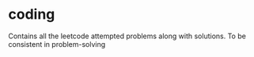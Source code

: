 # coding
Contains all the leetcode attempted problems along with solutions. To be consistent in problem-solving
